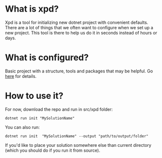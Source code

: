 # What is xpd?

Xpd is a tool for initializing new dotnet project with convenient defaults. There are a lot of things that we often want to configure when we set up a new project. This tool is there to help us do it in seconds instead of hours or days.

# What is configured?

Basic project with a structure, tools and packages that may be helpful. Go [here](src/xpd/Resources/README.md) for details.

# How to use it?
For now, download the repo and run in src/xpd folder:

`dotnet run init "MySolutionName"`

You can also run:

`dotnet run init  "MySolutionName" --output "path/to/output/folder"`

If you'd like to place your solution somewhere else than current directory (which you should do if you run it from source).